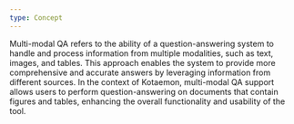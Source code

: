 ```yaml
---
type: Concept
---
```


Multi-modal QA refers to the ability of a question-answering system to handle and process information from multiple modalities, such as text, images, and tables. This approach enables the system to provide more comprehensive and accurate answers by leveraging information from different sources. In the context of Kotaemon, multi-modal QA support allows users to perform question-answering on documents that contain figures and tables, enhancing the overall functionality and usability of the tool.